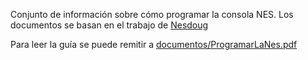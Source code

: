 Conjunto de información sobre cómo programar la consola NES. Los documentos se 
basan en el trabajo de [Nesdoug](https://nesdoug.com/)

Para leer la guía se puede remitir a [documentos/ProgramarLaNes.pdf](https://github.com/carloskl12/nesGames/blob/master/documentos/ProgramarLaNes.pdf)
